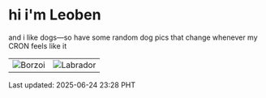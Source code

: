 # hi i'm Leoben

and i like dogs—so have some random dog pics that change whenever my CRON feels like it

|  |  |
|--------|----------|
| ![Borzoi](https://random-dog-vercel.vercel.app/api/random-borzoi?v=1750778911) | ![Labrador](https://random-dog-vercel.vercel.app/api/random-labrador?v=1750778911) |

Last updated: 2025-06-24 23:28 PHT
